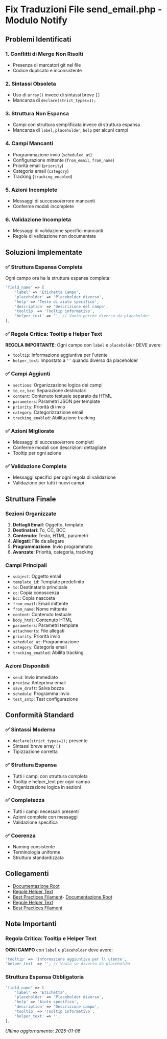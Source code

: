 # Fix Traduzioni File send_email.php - Modulo Notify

## Problemi Identificati

### 1. Conflitti di Merge Non Risolti
- Presenza di marcatori git  nel file
- Codice duplicato e inconsistente

### 2. Sintassi Obsoleta
- Uso di `array()` invece di sintassi breve `[]`
- Mancanza di `declare(strict_types=1);`

### 3. Struttura Non Espansa
- Campi con struttura semplificata invece di struttura espansa
- Mancanza di `label`, `placeholder`, `help` per alcuni campi

### 4. Campi Mancanti
- Programmazione invio (`scheduled_at`)
- Configurazione mittente (`from_email`, `from_name`)
- Priorità email (`priority`)
- Categoria email (`category`)
- Tracking (`tracking_enabled`)

### 5. Azioni Incomplete
- Messaggi di successo/errore mancanti
- Conferme modali incomplete

### 6. Validazione Incompleta
- Messaggi di validazione specifici mancanti
- Regole di validazione non documentate

## Soluzioni Implementate

### ✅ Struttura Espansa Completa
Ogni campo ora ha la struttura espansa completa:
```php
'field_name' => [
    'label' => 'Etichetta Campo',
    'placeholder' => 'Placeholder diverso',
    'help' => 'Testo di aiuto specifico',
    'description' => 'Descrizione del campo',
    'tooltip' => 'Tooltip informativo',
    'helper_text' => '', // Vuoto perché diverso da placeholder
],
```

### ✅ Regola Critica: Tooltip e Helper Text
**REGOLA IMPORTANTE**: Ogni campo con `label` e `placeholder` DEVE avere:
- `tooltip`: Informazione aggiuntiva per l'utente
- `helper_text`: Impostato a `''` quando diverso da placeholder

### ✅ Campi Aggiunti
- `sections`: Organizzazione logica dei campi
- `to`, `cc`, `bcc`: Separazione destinatari
- `content`: Contenuto testuale separato da HTML
- `parameters`: Parametri JSON per template
- `priority`: Priorità di invio
- `category`: Categorizzazione email
- `tracking_enabled`: Abilitazione tracking

### ✅ Azioni Migliorate
- Messaggi di successo/errore completi
- Conferme modali con descrizioni dettagliate
- Tooltip per ogni azione

### ✅ Validazione Completa
- Messaggi specifici per ogni regola di validazione
- Validazione per tutti i nuovi campi

## Struttura Finale

### Sezioni Organizzate
1. **Dettagli Email**: Oggetto, template
2. **Destinatari**: To, CC, BCC
3. **Contenuto**: Testo, HTML, parametri
4. **Allegati**: File da allegare
5. **Programmazione**: Invio programmato
6. **Avanzate**: Priorità, categoria, tracking

### Campi Principali
- `subject`: Oggetto email
- `template_id`: Template predefinito
- `to`: Destinatario principale
- `cc`: Copia conoscenza
- `bcc`: Copia nascosta
- `from_email`: Email mittente
- `from_name`: Nome mittente
- `content`: Contenuto testuale
- `body_html`: Contenuto HTML
- `parameters`: Parametri template
- `attachments`: File allegati
- `priority`: Priorità invio
- `scheduled_at`: Programmazione
- `category`: Categoria email
- `tracking_enabled`: Abilita tracking

### Azioni Disponibili
- `send`: Invio immediato
- `preview`: Anteprima email
- `save_draft`: Salva bozza
- `schedule`: Programma invio
- `test_smtp`: Test configurazione

## Conformità Standard

### ✅ Sintassi Moderna
- `declare(strict_types=1);` presente
- Sintassi breve array `[]`
- Tipizzazione corretta

### ✅ Struttura Espansa
- Tutti i campi con struttura completa
- Tooltip e helper_text per ogni campo
- Organizzazione logica in sezioni

### ✅ Completezza
- Tutti i campi necessari presenti
- Azioni complete con messaggi
- Validazione specifica

### ✅ Coerenza
- Naming consistente
- Terminologia uniforme
- Struttura standardizzata

## Collegamenti

- [Documentazione Root](../docs/translation_standards_links.md)
- [Regole Helper Text](../docs/translation-helper-text-standards.md)
- [Best Practices Filament](../docs/filament_translation_best_practices.md)- [Documentazione Root](../project_docs/translation_standards_links.md)
- [Regole Helper Text](../project_docs/translation-helper-text-standards.md)
- [Best Practices Filament](../project_docs/filament_translation_best_practices.md)

## Note Importanti

### Regola Critica: Tooltip e Helper Text
**OGNI CAMPO** con `label` e `placeholder` deve avere:
```php
'tooltip' => 'Informazione aggiuntiva per l\'utente',
'helper_text' => '', // Vuoto se diverso da placeholder
```

### Struttura Espansa Obbligatoria
```php
'field_name' => [
    'label' => 'Etichetta',
    'placeholder' => 'Placeholder diverso',
    'help' => 'Aiuto specifico',
    'description' => 'Descrizione campo',
    'tooltip' => 'Tooltip informativo',
    'helper_text' => '',
],
```

*Ultimo aggiornamento: 2025-01-06* 